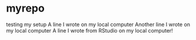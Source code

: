 # myrepo
testing my setup
A line I wrote on my local computer
Another line I wrote on my local computer
A line I wrote from RStudio on my local computer!
